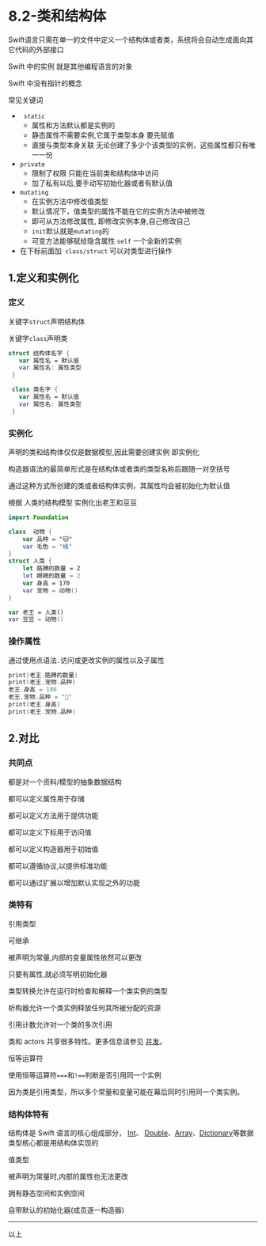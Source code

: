 # 8.2-类和结构体

Swift语言只需在单一的文件中定义一个结构体或者类，系统将会自动生成面向其它代码的外部接口

Swift 中的实例 就是其他编程语言的对象

Swift 中没有指针的概念

常见关键词

- ` static` 
  - 属性和方法默认都是实例的
  - 静态属性不需要实例,它属于类型本身 要先赋值
  - 直接与类型本身关联 无论创建了多少个该类型的实例，这些属性都只有唯一一份
- `private`
  - 限制了权限 只能在当前类和结构体中访问
  - 加了私有以后,要手动写初始化器或者有默认值
- `mutating`
  - 在实例方法中修改值类型
  - 默认情况下，值类型的属性不能在它的实例方法中被修改
  - 即可从方法修改属性, 即修改实例本身,自己修改自己
  - `init`默认就是`mutating`的
  - 可变方法能够赋给隐含属性 `self` 一个全新的实例
- 在下标前面加` class/struct` 可以对类型进行操作

## 1.定义和实例化

### 定义

关键字`struct`声明结构体

关键字`class`声明类

```swift
struct 结构体名字 {
   var 属性名 = 默认值
   var 属性名: 属性类型
 }

 class 类名字 {
   var 属性名 = 默认值
   var 属性名: 属性类型
 }
```

### 实例化

声明的类和结构体仅仅是数据模型,因此需要创建实例 即实例化

构造器语法的最简单形式是在结构体或者类的类型名称后跟随一对空括号

通过这种方式所创建的类或者结构体实例，其属性均会被初始化为默认值

根据 人类的结构模型 实例化出老王和豆豆

```swift
import Foundation

class  动物 {
    var 品种 = "🐱"
    var 毛色 = "橘"
}
struct 人类 {
    let 胳膊的数量 = 2
    let 眼睛的数量 = 2
    var 身高 = 170
    var 宠物 = 动物()
}

var 老王 = 人类()
var 豆豆 = 动物()
```

### 操作属性

通过使用点语法`.`访问或更改实例的属性以及子属性

```swift
print(老王.胳膊的数量)
print(老王.宠物.品种)
老王.身高 = 180
老王.宠物.品种 = "🐶"
print(老王.身高)
print(老王.宠物.品种)
```

## 2.对比

### 共同点

都是对一个资料/模型的抽象数据结构

都可以定义属性用于存储

都可以定义方法用于提供功能

都可以定义下标用于访问值

都可以定义构造器用于初始值

都可以遵循协议,以提供标准功能

都可以通过扩展以增加默认实现之外的功能

### 类特有

引用类型

可继承

被声明为常量,内部的变量属性依然可以更改

只要有属性,就必须写明初始化器

类型转换允许在运行时检查和解释一个类实例的类型

析构器允许一个类实例释放任何其所被分配的资源

引用计数允许对一个类的多次引用

类和 actors 共享很多特性。更多信息请参见 [并发]()。

恒等运算符

​	使用恒等运算符`===`和`!==`判断是否引用同一个实例

​	因为类是引用类型，所以多个常量和变量可能在幕后同时引用同一个类实例。

### 结构体特有

结构体是 Swift 语言的核心组成部分， [Int](https://developer.apple.com/documentation/swift/int)、 [Double](https://developer.apple.com/documentation/swift/double)、[Array](https://developer.apple.com/documentation/swift/array)、[Dictionary](https://developer.apple.com/documentation/swift/dictionary)等数据类型核心都是用结构体实现的

值类型

被声明为常量时,内部的属性也无法更改

拥有静态空间和实例空间

自带默认的初始化器(成员逐一构造器)

---

以上